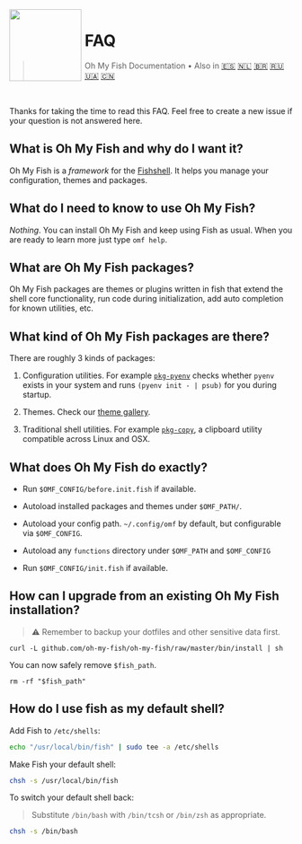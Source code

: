 <img src="https://cdn.rawgit.com/oh-my-fish/oh-my-fish/e4f1c2e0219a17e2c748b824004c8d0b38055c16/docs/logo.svg" align="left" width="128px" height="128px"/>
<img align="left" width="0" height="128px"/>

# FAQ

> Oh My Fish Documentation&nbsp;&bull;&nbsp;Also in
> <a href="../es-ES/FAQ.md">🇪🇸</a>
> <a href="../nl-NL/FAQ.md">🇳🇱</a>
> <a href="../pt-BR/FAQ.md">🇧🇷</a>
> <a href="../ru-RU/FAQ.md">🇷🇺</a>
> <a href="../uk-UA/FAQ.md">🇺🇦</a>
> <a href="../zh-CN/FAQ.md">🇨🇳</a>

<br>

Thanks for taking the time to read this FAQ. Feel free to create a new issue if your question is not answered here.


## What is Oh My Fish and why do I want it?

Oh My Fish is a _framework_ for the [Fishshell](http://fishshell.com/). It helps you manage your configuration, themes and packages.


## What do I need to know to use Oh My Fish?

_Nothing_. You can install Oh My Fish and keep using Fish as usual. When you are ready to learn more just type `omf help`.


## What are Oh My Fish packages?

Oh My Fish packages are themes or plugins written in fish that extend the shell core functionality, run code during initialization, add auto completion for known utilities, etc.


## What kind of Oh My Fish packages are there?

There are roughly 3 kinds of packages:

1. Configuration utilities. For example [`pkg-pyenv`](https://github.com/oh-my-fish/pkg-pyenv) checks whether `pyenv` exists in your system and runs `(pyenv init - | psub)` for you during startup.

2. Themes. Check our [theme gallery](https://github.com/oh-my-fish).

3. Traditional shell utilities. For example [`pkg-copy`](https://github.com/oh-my-fish/pkg-copy), a clipboard utility compatible across Linux and OSX.


## What does Oh My Fish do exactly?

+ Run `$OMF_CONFIG/before.init.fish` if available.

+ Autoload installed packages and themes under `$OMF_PATH/`.

+ Autoload your config path. `~/.config/omf` by default, but configurable via `$OMF_CONFIG`.

+ Autoload any `functions` directory under `$OMF_PATH` and `$OMF_CONFIG`

+ Run `$OMF_CONFIG/init.fish` if available.


## How can I upgrade from an existing Oh My Fish installation?

> :warning: Remember to backup your dotfiles and other sensitive data first.

```
curl -L github.com/oh-my-fish/oh-my-fish/raw/master/bin/install | sh
```

You can now safely remove `$fish_path`.

```fish
rm -rf "$fish_path"
```


## How do I use fish as my default shell?

Add Fish to `/etc/shells`:

```sh
echo "/usr/local/bin/fish" | sudo tee -a /etc/shells
```

Make Fish your default shell:

```sh
chsh -s /usr/local/bin/fish
```

To switch your default shell back:
> Substitute `/bin/bash` with `/bin/tcsh` or `/bin/zsh` as appropriate.

```sh
chsh -s /bin/bash
```
